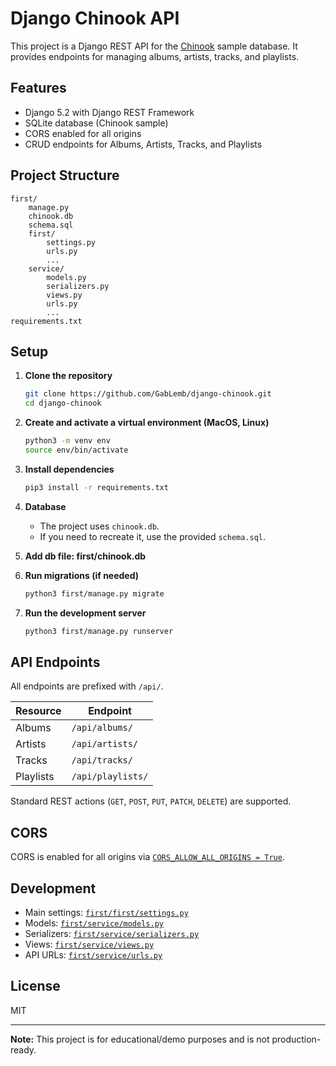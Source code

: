 # Django Chinook API

This project is a Django REST API for the [Chinook](https://github.com/lerocha/chinook-database) sample database. It provides endpoints for managing albums, artists, tracks, and playlists.

## Features

- Django 5.2 with Django REST Framework
- SQLite database (Chinook sample)
- CORS enabled for all origins
- CRUD endpoints for Albums, Artists, Tracks, and Playlists

## Project Structure

```
first/
    manage.py
    chinook.db
    schema.sql
    first/
        settings.py
        urls.py
        ...
    service/
        models.py
        serializers.py
        views.py
        urls.py
        ...
requirements.txt
```

## Setup

1. **Clone the repository**

   ```sh
   git clone https://github.com/GabLemb/django-chinook.git
   cd django-chinook
   ```

2. **Create and activate a virtual environment (MacOS, Linux)**

   ```sh
   python3 -m venv env
   source env/bin/activate
   ```

3. **Install dependencies**

   ```sh
   pip3 install -r requirements.txt
   ```

4. **Database**

   - The project uses `chinook.db`.
   - If you need to recreate it, use the provided `schema.sql`.

5. **Add db file: first/chinook.db**

6. **Run migrations (if needed)**

   ```sh
   python3 first/manage.py migrate
   ```

7. **Run the development server**

   ```sh
   python3 first/manage.py runserver
   ```

## API Endpoints

All endpoints are prefixed with `/api/`.

| Resource  | Endpoint          |
| --------- | ----------------- |
| Albums    | `/api/albums/`    |
| Artists   | `/api/artists/`   |
| Tracks    | `/api/tracks/`    |
| Playlists | `/api/playlists/` |

Standard REST actions (`GET`, `POST`, `PUT`, `PATCH`, `DELETE`) are supported.

## CORS

CORS is enabled for all origins via [`CORS_ALLOW_ALL_ORIGINS = True`](first/first/settings.py).

## Development

- Main settings: [`first/first/settings.py`](first/first/settings.py)
- Models: [`first/service/models.py`](first/service/models.py)
- Serializers: [`first/service/serializers.py`](first/service/serializers.py)
- Views: [`first/service/views.py`](first/service/views.py)
- API URLs: [`first/service/urls.py`](first/service/urls.py)

## License

MIT

---

**Note:** This project is for educational/demo purposes and is not production-ready.
